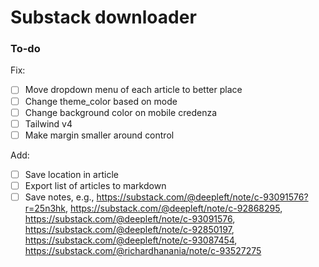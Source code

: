 # Substack downloader

### To-do

Fix:

- [ ] Move dropdown menu of each article to better place
- [ ] Change theme_color based on mode
- [ ] Change background color on mobile credenza
- [ ] Tailwind v4
- [ ] Make margin smaller around control

Add:

- [ ] Save location in article
- [ ] Export list of articles to markdown
- [ ] Save notes, e.g., https://substack.com/@deepleft/note/c-93091576?r=25n3hk, https://substack.com/@deepleft/note/c-92868295, https://substack.com/@deepleft/note/c-93091576, https://substack.com/@deepleft/note/c-92850197, https://substack.com/@deepleft/note/c-93087454, https://substack.com/@richardhanania/note/c-93527275